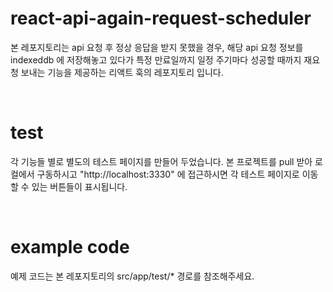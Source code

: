 # react-api-again-request-scheduler
본 레포지토리는 api 요청 후 정상 응답을 받지 못했을 경우, 해당 api 요청 정보를 indexeddb 에 저장해놓고 있다가 특정 만료일까지 일정 주기마다 성공할 때까지 재요청 보내는 기능을 제공하는 리액트 훅의 레포지토리 입니다.

<br />

# test
각 기능들 별로 별도의 테스트 페이지를 만들어 두었습니다. 본 프로젝트를 pull 받아 로컬에서 구동하시고 "http://localhost:3330" 에 접근하시면 각 테스트 페이지로 이동할 수 있는 버튼들이 표시됩니다.

<br />

# example code
예제 코드는 본 레포지토리의 src/app/test/* 경로를 참조해주세요.

<br />
